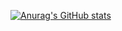[![Anurag's GitHub stats](https://github-readme-stats.vercel.app/api?username=gamrom)](https://github.com/anuraghazra/github-readme-stats)
